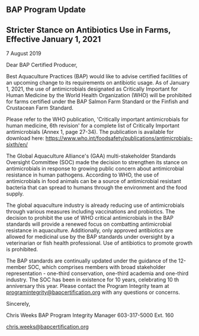 <!-- image -->

## BAP Program Update

## Stricter Stance on Antibiotics Use in Farms, Effective January 1, 2021

7 August 2019

Dear BAP Certified Producer,

Best Aquaculture Practices (BAP) would like to advise certified facilities of an upcoming change to its requirements on antibiotic usage. As of January 1, 2021, the use of antimicrobials designated as Critically Important for Human Medicine by the World Health Organization (WHO) will be prohibited for farms certified under the BAP Salmon Farm Standard or the Finfish and Crustacean Farm Standard.

Please refer to the WHO publication, 'Critically important antimicrobials for human medicine, 6th revision' for a complete list of Critically Important antimicrobials (Annex 1, page 27-34). The publication is available for download here: https://www.who.int/foodsafety/publications/antimicrobials-sixth/en/

The Global Aquaculture Alliance's (GAA) multi-stakeholder Standards Oversight Committee (SOC) made the decision to strengthen its stance on antimicrobials in response to growing public concern about antimicrobial resistance in human pathogens. According to WHO, the use of antimicrobials in food animals can be a source of antimicrobial resistant bacteria that can spread to humans through the environment and the food supply.

The global aquaculture industry is already reducing use of antimicrobials through various measures including vaccinations and probiotics. The decision to prohibit the use of WHO critical antimicrobials in the BAP standards will provide a renewed focus on combatting antimicrobial resistance in aquaculture. Additionally, only approved antibiotics are allowed for medicinal use by the BAP standards under oversight by a veterinarian or fish health professional. Use of antibiotics to promote growth is prohibited.

The BAP standards are continually updated under the guidance of the 12-member SOC, which comprises members with broad stakeholder representation - one-third conservation, one-third academia and one-third industry. The SOC has been in existence for 10 years, celebrating 10 th anniversary this year. Please contact the Program Integrity team at programintegrity@bapcertification.org with any questions or concerns.

Sincerely,

Chris Weeks BAP Program Integrity Manager 603-317-5000 Ext. 160

chris.weeks@bapcertification.org